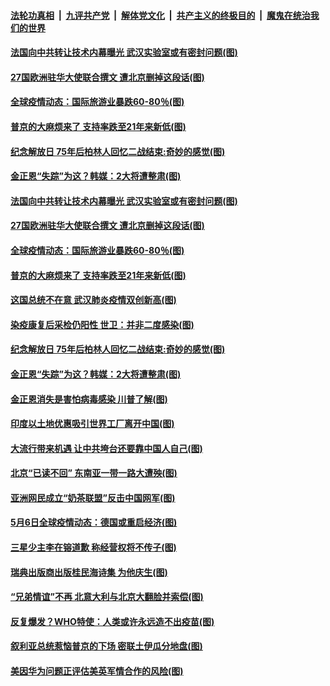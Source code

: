 

####  [法轮功真相](../../../../basic/blob/master/README.md?t=05090231) &nbsp;|&nbsp; [九评共产党](../../../../9ping.md/blob/master/README.md?t=05090231) &nbsp;|&nbsp; [解体党文化](../../../../jtdwh.md/blob/master/README.md?t=05090231)  &nbsp;|&nbsp; [共产主义的终极目的](../../../../gczydzjmd.md/blob/master/README.md?t=05090231) &nbsp;|&nbsp; [魔鬼在统治我们的世界](../../../../mgztzwmdsj.md/blob/master/README.md?t=05090231) 

#### [法国向中共转让技术内幕曝光 武汉实验室或有密封问题(图)](../pages/p9/932561.md?t=05090231) 

#### [27国欧洲驻华大使联合撰文 遭北京删掉这段话(图)](../pages/p9/932555.md?t=05090231) 

#### [全球疫情动态：国际旅游业暴跌60-80％(图)](../pages/p9/932496.md?t=05090231) 

#### [普京的大麻烦来了 支持率跌至21年来新低(图)](../pages/p9/932425.md?t=05090231) 

#### [纪念解放日 75年后柏林人回忆二战结束:奇妙的感觉(图)](../pages/p9/932479.md?t=05090231) 

#### [金正恩“失踪”为这？韩媒：2大将遭整肃(图)](../pages/p9/932327.md?t=05090231) 

#### [法国向中共转让技术内幕曝光 武汉实验室或有密封问题(图)](../pages/p9/932561.md?t=05090231) 

#### [27国欧洲驻华大使联合撰文 遭北京删掉这段话(图)](../pages/p9/932555.md?t=05090231) 

#### [全球疫情动态：国际旅游业暴跌60-80％(图)](../pages/p9/932496.md?t=05090231) 

#### [普京的大麻烦来了 支持率跌至21年来新低(图)](../pages/p9/932425.md?t=05090231) 

#### [这国总统不在意 武汉肺炎疫情双创新高(图)](../pages/p9/932427.md?t=05090231) 

#### [染疫康复后采检仍阳性 世卫：并非二度感染(图)](../pages/p9/932484.md?t=05090231) 

#### [纪念解放日 75年后柏林人回忆二战结束:奇妙的感觉(图)](../pages/p9/932479.md?t=05090231) 

#### [金正恩“失踪”为这？韩媒：2大将遭整肃(图)](../pages/p9/932327.md?t=05090231) 

#### [金正恩消失是害怕病毒感染 川普了解(图)](../pages/p9/932377.md?t=05090231) 

#### [印度以土地优惠吸引世界工厂离开中国(图)](../pages/p9/932394.md?t=05090231) 

#### [大流行带来机遇 让中共垮台还要靠中国人自己(图)](../pages/p9/932376.md?t=05090231) 

#### [北京“已读不回” 东南亚一带一路大遭殃(图)](../pages/p9/932324.md?t=05090231) 

#### [亚洲网民成立“奶茶联盟”反击中国网军(图)](../pages/p9/932373.md?t=05090231) 

#### [5月6日全球疫情动态：德国或重启经济(图)](../pages/p9/932354.md?t=05090231) 

#### [三星少主李在镕道歉 称经营权将不传子(图)](../pages/p9/932329.md?t=05090231) 

#### [瑞典出版商出版桂民海诗集 为他庆生(图)](../pages/p9/932328.md?t=05090231) 

#### [“兄弟情谊”不再 北意大利与北京大翻脸并索偿(图)](../pages/p9/932314.md?t=05090231) 

#### [反复爆发？WHO特使：人类或许永远造不出疫苗(图)](../pages/p9/932206.md?t=05090231) 

#### [叙利亚总统惹恼普京的下场 密联土伊瓜分地盘(图)](../pages/p9/932202.md?t=05090231) 

#### [美因华为问题正评估美英军情合作的风险(图)](../pages/p9/932269.md?t=05090231) 

